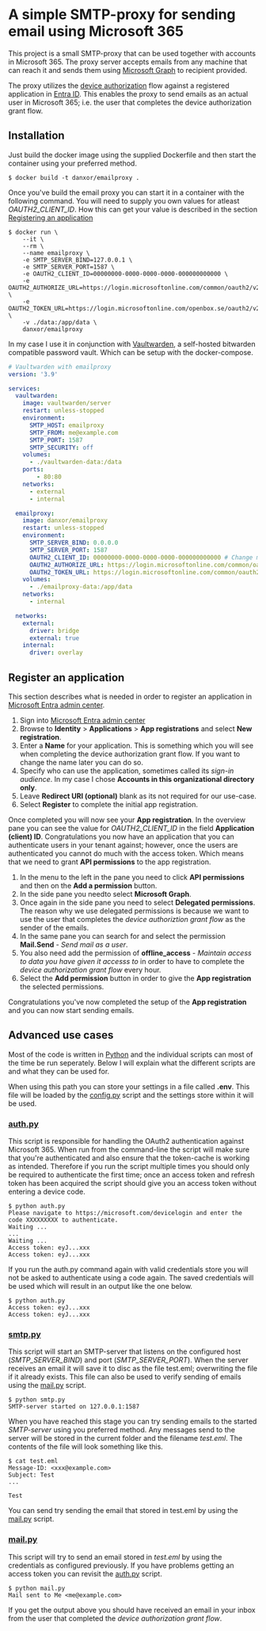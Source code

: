 # A simple SMTP-proxy for sending email using Microsoft 365
This project is a small SMTP-proxy that can be used together with accounts in Microsoft 365. The proxy server accepts emails from any machine that can reach it and sends them using [Microsoft Graph](https://learn.microsoft.com/en-us/graph/api/user-sendmail?view=graph-rest-1.0&tabs=http) to recipient provided.

The proxy utilizes the [device authorization](https://learn.microsoft.com/en-us/entra/identity-platform/v2-oauth2-device-code) flow against a registered application in [Entra ID](https://www.microsoft.com/en-us/security/business/identity-access/microsoft-entra-id). This enables the proxy to send emails as an actual user in Microsoft 365; i.e. the user that completes the device authorization grant flow.

## Installation

Just build the docker image using the supplied Dockerfile and then start the container using your preferred method.

```console
$ docker build -t danxor/emailproxy .
```

Once you've build the email proxy you can start it in a container with the following command. You will need to supply you own values for atleast *OAUTH2_CLIENT_ID*. How this can get your value is described in the section [Registering an application](#register-an-application)

```console
$ docker run \
    --it \
    --rm \
    --name emailproxy \
    -e SMTP_SERVER_BIND=127.0.0.1 \
    -e SMTP_SERVER_PORT=1587 \
    -e OAUTH2_CLIENT_ID=00000000-0000-0000-0000-000000000000 \
    -e OAUTH2_AUTHORIZE_URL=https://login.microsoftonline.com/common/oauth2/v2.0/devicecode \
    -e OAUTH2_TOKEN_URL=https://login.microsoftonline.com/openbox.se/oauth2/v2.0/token \
    -v ./data:/app/data \
    danxor/emailproxy
```

In my case I use it in conjunction with [Vaultwarden](https://hub.docker.com/r/vaultwarden/server), a self-hosted bitwarden compatible password vault. Which can be setup with the docker-compose.

```yaml
# Vaultwarden with emailproxy
version: '3.9'

services:
  vaultwarden:
    image: vaultwarden/server
    restart: unless-stopped
    environment:
      SMTP_HOST: emailproxy
      SMTP_FROM: me@example.com
      SMTP_PORT: 1587
      SMTP_SECURITY: off
    volumes:
      - ./vaultwarden-data:/data
    ports:
        - 80:80
    networks:
      - external
      - internal

  emailproxy:
    image: danxor/emailproxy
    restart: unless-stopped
    environment:
      SMTP_SERVER_BIND: 0.0.0.0
      SMTP_SERVER_PORT: 1587
      OAUTH2_CLIENT_ID: 00000000-0000-0000-0000-000000000000 # Change me based on the app registration
      OAUTH2_AUTHORIZE_URL: https://login.microsoftonline.com/common/oauth2/v2.0/devicecode
      OAUTH2_TOKEN_URL: https://login.microsoftonline.com/common/oauth2/v2.0/token
    volumes:
      - ./emailproxy-data:/app/data
    networks:
      - internal

  networks:
    external:
      driver: bridge
      external: true
    internal:
      driver: overlay
```

## Register an application

This section describes what is needed in order to register an application in [Microsoft Entra admin center](https://entra.microsoft.com/azure.com).

1. Sign into [Microsoft Entra admin center](https://entra.microsoft.com/azure.com)</li>
2. Browse to **Identity** > **Applications** > **App registrations** and select **New registration**.
3. Enter a **Name** for your application. This is something which you will see when completing the device authorization grant flow. If you want to change the name later you can do so.
4. Specify who can use the application, sometimes called its *sign-in audience*. In my case I chose **Accounts in this organizational directory only**.
5. Leave **Redirect URI (optional)** blank as its not required for our use-case.
6. Select **Register** to complete the initial app registration.

Once completed you will now see your **App registration**. In the overview pane you can see the value for *OAUTH2_CLIENT_ID* in the field **Application (client) ID**. Congratulations you now have an application that you can authenticate users in your tenant against; however, once the users are authenticated you cannot do much with the access token. Which means that we need to grant **API permissions** to the app registration.

1. In the menu to the left in the pane you need to click **API permissions** and then on the **Add a permission** button.
2. In the side pane you needto select **Microsoft Graph**.
3. Once again in the side pane you need to select **Delegated permissions**. The reason why we use delegated permissions is because we want to use the user that completes the *device authoriztion grant flow* as the sender of the emails.
4. In the same pane you can search for and select the permission **Mail.Send** - *Send mail as a user*.
5. You also need add the permission of **offline_access** - *Maintain access to data you have given it accesss to* in order to have to complete the *device authorization grant flow* every hour.
6. Select the **Add permission** button in order to give the **App registration** the selected permissions.

Congratulations you've now completed the setup of the **App registration** and you can now start sending emails.

## Advanced use cases

Most of the code is written in [Python](https://www.python.org/) and the individual scripts can most of the time be run seperately. Below I will explain what the different scripts are and what they can be used for.

When using this path you can store your settings in a file called **.env**. This file will be loaded by the [config.py](config.py) script and the settings store within it will be used.

### [auth.py](auth.py)

This script is responsible for handling the OAuth2 authentication against Microsoft 365. When run from the command-line the script will make sure that you're authenticated and also ensure that the token-cache is working as intended. Therefore if you run the script multiple times you should only be required to authenticate the first time; once an access token and refresh token has been acquired the script should give you an access token without entering a device code.

```console
$ python auth.py
Please navigate to https://microsoft.com/devicelogin and enter the code XXXXXXXXX to authenticate.
Waiting ...
...
Waiting ...
Access token: eyJ...xxx
Access token: eyJ...xxx
```

If you run the auth.py command again with valid credentials store you will not be asked to authenticate using a code again. The saved credentials will be used which will result in an output like the one below.


```console
$ python auth.py
Access token: eyJ...xxx
Access token: eyJ...xxx
```

### [smtp.py](smtp.py)

This script will start an SMTP-server that listens on the configured host (*SMTP_SERVER_BIND*) and port (*SMTP_SERVER_PORT*). When the server receives an email it will save it to disc as the file test.eml; overwriting the file if it already exists. This file can also be used to verify sending of emails using the [mail.py](#mailpy) script.

```console
$ python smtp.py
SMTP-server started on 127.0.0.1:1587
```

When you have reached this stage you can try sending emails to the started *SMTP-server* using you preferred method. Any messages send to the server will be stored in the current folder and the filename *test.eml*. The contents of the file will look something like this.

```console
$ cat test.eml
Message-ID: <xxx@example.com>
Subject: Test
...

Test
```

You can send try sending the email that stored in test.eml by using the [mail.py](#mailpy) script.

### [mail.py](mail.py)

This script will try to send an email stored in *test.eml* by using the credentials as configured previously. If you have problems getting an access token you can revisit the [auth.py](#authpy) script.

```console
$ python mail.py
Mail sent to Me <me@example.com>
```

If you get the output above you should have received an email in your inbox from the user that completed the *device authorization grant flow*.